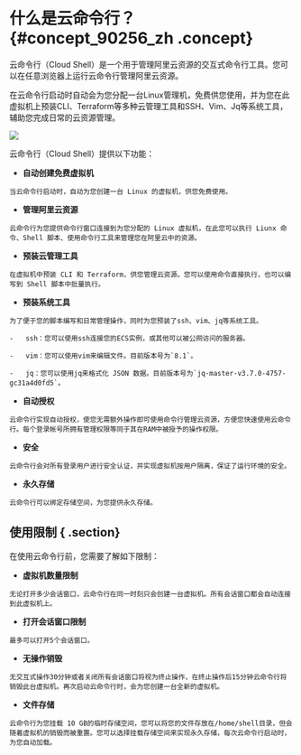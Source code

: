 # 什么是云命令行？ {#concept_90256_zh .concept}

云命令行（Cloud Shell）是一个用于管理阿里云资源的交互式命令行工具。您可以在任意浏览器上运行云命令行管理阿里云资源。

在云命令行启动时自动会为您分配一台Linux管理机，免费供您使用，并为您在此虚拟机上预装CLI、Terraform等多种云管理工具和SSH、Vim、Jq等系统工具，辅助您完成日常的云资源管理。

![](http://static-aliyun-doc.oss-cn-hangzhou.aliyuncs.com/assets/img/92347/155591766336544_zh-CN.png)

云命令行（Cloud Shell）提供以下功能：

-    **自动创建免费虚拟机** 

    当云命令行启动时，自动为您创建一台 Linux 的虚拟机，供您免费使用。

-    **管理阿里云资源** 

    云命令行为您提供命令行窗口连接到为您分配的 Linux 虚拟机，在此您可以执行 Liunx 命令、Shell 脚本、使用命令行工具来管理您在阿里云中的资源。

-    **预装云管理工具** 

    在虚拟机中预装 CLI 和 Terraform，供您管理云资源。您可以使用命令直接执行，也可以编写到 Shell 脚本中批量执行。

-    **预装系统工具** 

    为了便于您的脚本编写和日常管理操作，同时为您预装了ssh、vim、jq等系统工具。

    -   ssh：您可以使用ssh连接您的ECS实例，或其他可以被公网访问的服务器。

    -   vim：您可以使用vim来编辑文件。目前版本号为`8.1`。

    -   jq：您可以使用jq来格式化 JSON 数据。目前版本号为`jq-master-v3.7.0-4757-gc31a4d0fd5`。

-    **自动授权** 

    云命令行实现自动授权，使您无需额外操作即可使用命令行管理云资源，方便您快速使用云命令行。每个登录帐号所拥有管理权限等同于其在RAM中被授予的操作权限。

-    **安全** 

    云命令行会对所有登录用户进行安全认证，并实现虚拟机按用户隔离，保证了运行环境的安全。

-    **永久存储** 

    云命令行可以绑定存储空间，为您提供永久存储。


## 使用限制 { .section}

在使用云命令行前，您需要了解如下限制：

-    **虚拟机数量限制** 

    无论打开多少会话窗口，云命令行在同一时刻只会创建一台虚拟机。所有会话窗口都会自动连接到此虚拟机上。

-    **打开会话窗口限制** 

    最多可以打开5个会话窗口。

-    **无操作销毁** 

    无交互式操作30分钟或者关闭所有会话窗口将视为终止操作，在终止操作后15分钟云命令行将销毁此台虚拟机。再次启动云命令行时，会为您创建一台全新的虚拟机。

-    **文件存储** 

    云命令行为您挂载 10 GB的临时存储空间，您可以将您的文件存放在/home/shell目录，但会随着虚拟机的销毁而被重置。您可以选择挂载存储空间来实现永久存储，每次云命令行启动时，为您自动加载。


